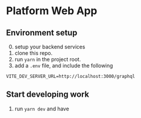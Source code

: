 # Platform Web App

## Environment setup

0. setup your backend services
1. clone this repo.
2. run `yarn` in the project root.
3. add a `.env` file, and include the following

```
VITE_DEV_SERVER_URL=http://localhost:3000/graphql
```

## Start developing work

1. run `yarn dev` and have
